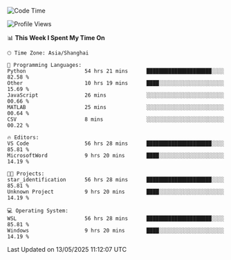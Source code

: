 <!--START_SECTION:waka-->
![Code Time](http://img.shields.io/badge/Code%20Time-2%2C832%20hrs%2040%20mins-blue)

![Profile Views](http://img.shields.io/badge/Profile%20Views-0-blue)

📊 **This Week I Spent My Time On** 

```text
🕑︎ Time Zone: Asia/Shanghai

💬 Programming Languages: 
Python                   54 hrs 21 mins      █████████████████████░░░░   82.58 % 
Other                    10 hrs 19 mins      ████░░░░░░░░░░░░░░░░░░░░░   15.69 % 
JavaScript               26 mins             ░░░░░░░░░░░░░░░░░░░░░░░░░   00.66 % 
MATLAB                   25 mins             ░░░░░░░░░░░░░░░░░░░░░░░░░   00.64 % 
CSV                      8 mins              ░░░░░░░░░░░░░░░░░░░░░░░░░   00.22 % 

🔥 Editors: 
VS Code                  56 hrs 28 mins      █████████████████████░░░░   85.81 % 
MicrosoftWord            9 hrs 20 mins       ████░░░░░░░░░░░░░░░░░░░░░   14.19 % 

🐱‍💻 Projects: 
star_identification      56 hrs 28 mins      █████████████████████░░░░   85.81 % 
Unknown Project          9 hrs 20 mins       ████░░░░░░░░░░░░░░░░░░░░░   14.19 % 

💻 Operating System: 
WSL                      56 hrs 28 mins      █████████████████████░░░░   85.81 % 
Windows                  9 hrs 20 mins       ████░░░░░░░░░░░░░░░░░░░░░   14.19 % 
```


 Last Updated on 13/05/2025 11:12:07 UTC
<!--END_SECTION:waka-->